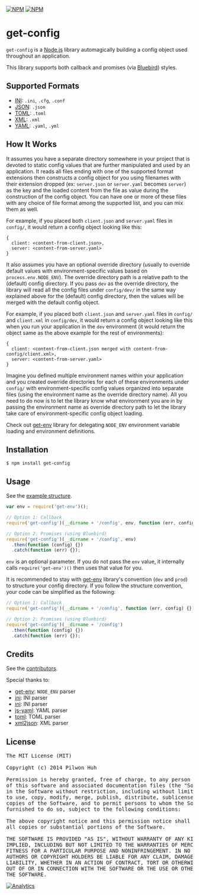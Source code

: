 [![NPM](https://nodei.co/npm/get-config.png?downloads=false&stars=false)](https://npmjs.org/package/get-config) [![NPM](https://nodei.co/npm-dl/get-config.png?months=6)](https://npmjs.org/package/get-config)


# get-config

`get-config` is a [Node.js](http://nodejs.org/) library automagically building a config object used throughout an application.

This library supports both callback and promises (via [Bluebird](https://github.com/petkaantonov/bluebird)) styles.


## Supported Formats

* [INI](http://en.wikipedia.org/wiki/INI_file): `.ini`, `.cfg`, `.conf`
* [JSON](http://json.org/): `.json`
* [TOML](https://github.com/toml-lang/toml): `.toml`
* [XML](http://www.w3.org/XML/): `.xml`
* [YAML](http://yaml.org/): `.yaml`, `.yml`


## How It Works

It assumes you have a separate directory somewhere in your project that is devoted to static config values that are further manipulated and used by an application. It reads all files ending with one of the supported format extensions then constructs a config object for you using filenames with their extension dropped (ex: `server.json` or `server.yaml` becomes `server`) as the key and the loaded content from the file as value during the construction of the config object. You can have one or more of these files with any choice of file format among the supported list, and you can mix them as well.

For example, if you placed both `client.json` and `server.yaml` files in `config/`, it would return a config object looking like this:

```
{
  client: <content-from-client.json>,
  server: <content-from-server.yaml>
}
```

It also assumes you have an optional override directory (usually to override default values with environment-specific values based on `process.env.NODE_ENV`). The override directory path is a relative path to the (default) config directory. If you pass `dev` as the override directory, the library will read all the config files under `config/dev/` in the same way explained above for the (default) config directory, then the values will be merged with the default config object.

For example, if you placed both `client.json` and `server.yaml` files in `config/` and `client.xml` in `config/dev`, it would return a config object looking like this when you run your application in the `dev` environment (it would return the object same as the above example for the rest of environments):

```
{
  client: <content-from-client.json merged with content-from-config/client.xml>,
  server: <content-from-server.yaml>
}
```

Imagine you defined multiple environment names within your application and you created override directories for each of these environments under `config/` with environment-specific config values organized into separate files (using the environment name as the override directory name). All you need to do now is to let the library know what environment you are in by passing the environment name as override directory path to let the library take care of environment-specific config object loading.

Check out [get-env](https://github.com/pilwon/node-get-env) library for delegating `NODE_ENV` environment variable loading and environment definitions.


## Installation

    $ npm install get-config


## Usage

See the [example structure](https://github.com/pilwon/node-get-config/tree/master/example).

```js
var env = require('get-env')();

// Option 1: Callback
require('get-config')(__dirname + '/config', env, function (err, config) {});

// Option 2: Promises (using Bluebird)
require('get-config')(__dirname + '/config', env)
  .then(function (config) {})
  .catch(function (err) {});
```

`env` is an optional parameter. If you do not pass the `env` value, it internally calls `require('get-env')()` then uses that value for you.

It is recommended to stay with [get-env](https://github.com/pilwon/node-get-env) library's convention (`dev` and `prod`) to structure your config directory. If you follow the structure convention, your code can be simplified as the following:

```js
// Option 1: Callback
require('get-config')(__dirname + '/config', function (err, config) {});

// Option 2: Promises (using Bluebird)
require('get-config')(__dirname + '/config')
  .then(function (config) {})
  .catch(function (err) {});
```


## Credits

See the [contributors](https://github.com/pilwon/node-get-config/graphs/contributors).

Special thanks to:

* [get-env](https://github.com/pilwon/node-get-env): `NODE_ENV` parser
* [ini](https://github.com/isaacs/ini): INI parser
* [ini](https://github.com/isaacs/ini): INI parser
* [js-yaml](https://github.com/nodeca/js-yaml): YAML parser
* [toml](https://github.com/BinaryMuse/toml-node): TOML parser
* [xml2json](https://github.com/buglabs/node-xml2json): XML parser


## License

<pre>
The MIT License (MIT)

Copyright (c) 2014 Pilwon Huh

Permission is hereby granted, free of charge, to any person obtaining a copy
of this software and associated documentation files (the "Software"), to deal
in the Software without restriction, including without limitation the rights
to use, copy, modify, merge, publish, distribute, sublicense, and/or sell
copies of the Software, and to permit persons to whom the Software is
furnished to do so, subject to the following conditions:

The above copyright notice and this permission notice shall be included in
all copies or substantial portions of the Software.

THE SOFTWARE IS PROVIDED "AS IS", WITHOUT WARRANTY OF ANY KIND, EXPRESS OR
IMPLIED, INCLUDING BUT NOT LIMITED TO THE WARRANTIES OF MERCHANTABILITY,
FITNESS FOR A PARTICULAR PURPOSE AND NONINFRINGEMENT. IN NO EVENT SHALL THE
AUTHORS OR COPYRIGHT HOLDERS BE LIABLE FOR ANY CLAIM, DAMAGES OR OTHER
LIABILITY, WHETHER IN AN ACTION OF CONTRACT, TORT OR OTHERWISE, ARISING FROM,
OUT OF OR IN CONNECTION WITH THE SOFTWARE OR THE USE OR OTHER DEALINGS IN
THE SOFTWARE.
</pre>

[![Analytics](https://ga-beacon.appspot.com/UA-47034562-24/node-get-config/readme?pixel)](https://github.com/pilwon/node-get-config)
